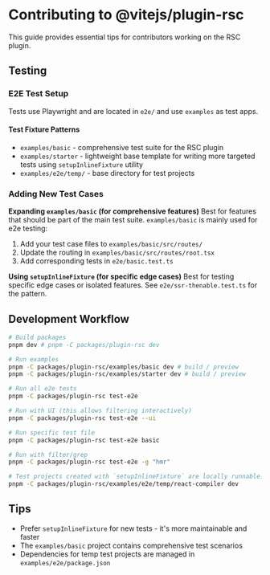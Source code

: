# Contributing to @vitejs/plugin-rsc

This guide provides essential tips for contributors working on the RSC plugin.

## Testing

### E2E Test Setup

Tests use Playwright and are located in `e2e/` and use `examples` as test apps.

#### Test Fixture Patterns

- `examples/basic` - comprehensive test suite for the RSC plugin
- `examples/starter` - lightweight base template for writing more targeted tests using `setupInlineFixture` utility
- `examples/e2e/temp/` - base directory for test projects

### Adding New Test Cases

**Expanding `examples/basic` (for comprehensive features)**
Best for features that should be part of the main test suite. `examples/basic` is mainly used for e2e testing:

1. Add your test case files to `examples/basic/src/routes/`
2. Update the routing in `examples/basic/src/routes/root.tsx`
3. Add corresponding tests in `e2e/basic.test.ts`

**Using `setupInlineFixture` (for specific edge cases)**
Best for testing specific edge cases or isolated features. See `e2e/ssr-thenable.test.ts` for the pattern.

<!-- TODO: mention unit test -->

## Development Workflow

<!-- TODO: mention playwright vscode extension? -->

```bash
# Build packages
pnpm dev # pnpm -C packages/plugin-rsc dev

# Run examples
pnpm -C packages/plugin-rsc/examples/basic dev # build / preview
pnpm -C packages/plugin-rsc/examples/starter dev # build / preview

# Run all e2e tests
pnpm -C packages/plugin-rsc test-e2e

# Run with UI (this allows filtering interactively)
pnpm -C packages/plugin-rsc test-e2e --ui

# Run specific test file
pnpm -C packages/plugin-rsc test-e2e basic

# Run with filter/grep
pnpm -C packages/plugin-rsc test-e2e -g "hmr"

# Test projects created with `setupInlineFixture` are locally runnable. For example:
pnpm -C packages/plugin-rsc/examples/e2e/temp/react-compiler dev
```

## Tips

- Prefer `setupInlineFixture` for new tests - it's more maintainable and faster
- The `examples/basic` project contains comprehensive test scenarios
- Dependencies for temp test projects are managed in `examples/e2e/package.json`
